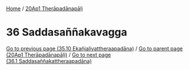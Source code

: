 
[Home](/) / [20Ap1 Therāpadānapāḷi](../20Ap1.md)

# 36 Saddasaññakavagga


[Go to previous page (35.10 Ekañjaliyattheraapadāna)](35/35.10.md) / [Go to parent page (20Ap1 Therāpadānapāḷi)](0.md) / [Go to next page (36.1 Saddasaññakattheraapadāna)](36/36.1.md)


